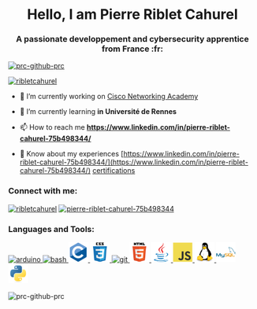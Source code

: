 <h1 align="center">Hello, I am Pierre Riblet Cahurel</h1>
<h3 align="center">A passionate developpement and cybersecurity apprentice from France :fr:</h3>

<p align="left"> <a href="https://github.com/ryo-ma/github-profile-trophy"><img src="https://github-profile-trophy.vercel.app/?username=prc-github-prc" alt="prc-github-prc" /></a> </p>

<p align="left"> <a href="https://twitter.com/ribletcahurel" target="blank"><img src="https://img.shields.io/twitter/follow/ribletcahurel?logo=twitter&style=for-the-badge" alt="ribletcahurel" /></a> </p>

- 🔭 I’m currently working on [Cisco Networking Academy](https://www.netacad.com/fr/)

- 🌱 I’m currently learning **in Université de Rennes**

- 📫 How to reach me **https://www.linkedin.com/in/pierre-riblet-cahurel-75b498344/**

- 📄 Know about my experiences [https://www.linkedin.com/in/pierre-riblet-cahurel-75b498344/](https://www.linkedin.com/in/pierre-riblet-cahurel-75b498344/)
        [certifications](https://github.com/prc-github-prc/certifications-and-badges)

<h3 align="left">Connect with me:</h3>
<p align="left">
<a href="https://twitter.com/ribletcahurel" target="blank"><img align="center" src="https://raw.githubusercontent.com/rahuldkjain/github-profile-readme-generator/master/src/images/icons/Social/twitter.svg" alt="ribletcahurel" height="30" width="40" /></a>
<a href="https://linkedin.com/in/pierre-riblet-cahurel-75b498344" target="blank"><img align="center" src="https://raw.githubusercontent.com/rahuldkjain/github-profile-readme-generator/master/src/images/icons/Social/linked-in-alt.svg" alt="pierre-riblet-cahurel-75b498344" height="30" width="40" /></a>
</p>

<h3 align="left">Languages and Tools:</h3>
<p align="left"> <a href="https://www.arduino.cc/" target="_blank" rel="noreferrer"> <img src="https://cdn.worldvectorlogo.com/logos/arduino-1.svg" alt="arduino" width="40" height="40"/> </a> <a href="https://www.gnu.org/software/bash/" target="_blank" rel="noreferrer"> <img src="https://www.vectorlogo.zone/logos/gnu_bash/gnu_bash-icon.svg" alt="bash" width="40" height="40"/> </a> <a href="https://www.cprogramming.com/" target="_blank" rel="noreferrer"> <img src="https://raw.githubusercontent.com/devicons/devicon/master/icons/c/c-original.svg" alt="c" width="40" height="40"/> </a> <a href="https://www.w3schools.com/css/" target="_blank" rel="noreferrer"> <img src="https://raw.githubusercontent.com/devicons/devicon/master/icons/css3/css3-original-wordmark.svg" alt="css3" width="40" height="40"/> </a> <a href="https://git-scm.com/" target="_blank" rel="noreferrer"> <img src="https://www.vectorlogo.zone/logos/git-scm/git-scm-icon.svg" alt="git" width="40" height="40"/> </a> <a href="https://www.w3.org/html/" target="_blank" rel="noreferrer"> <img src="https://raw.githubusercontent.com/devicons/devicon/master/icons/html5/html5-original-wordmark.svg" alt="html5" width="40" height="40"/> </a> <a href="https://www.java.com" target="_blank" rel="noreferrer"> <img src="https://raw.githubusercontent.com/devicons/devicon/master/icons/java/java-original.svg" alt="java" width="40" height="40"/> </a> <a href="https://developer.mozilla.org/en-US/docs/Web/JavaScript" target="_blank" rel="noreferrer"> <img src="https://raw.githubusercontent.com/devicons/devicon/master/icons/javascript/javascript-original.svg" alt="javascript" width="40" height="40"/> </a> <a href="https://www.linux.org/" target="_blank" rel="noreferrer"> <img src="https://raw.githubusercontent.com/devicons/devicon/master/icons/linux/linux-original.svg" alt="linux" width="40" height="40"/> </a> <a href="https://www.mysql.com/" target="_blank" rel="noreferrer"> <img src="https://raw.githubusercontent.com/devicons/devicon/master/icons/mysql/mysql-original-wordmark.svg" alt="mysql" width="40" height="40"/> </a> <a href="https://www.python.org" target="_blank" rel="noreferrer"> <img src="https://raw.githubusercontent.com/devicons/devicon/master/icons/python/python-original.svg" alt="python" width="40" height="40"/> </a> </p>

<p><img align="center" src="https://github-readme-stats.vercel.app/api/top-langs?username=prc-github-prc&show_icons=true&locale=en&layout=compact" alt="prc-github-prc" /></p>
